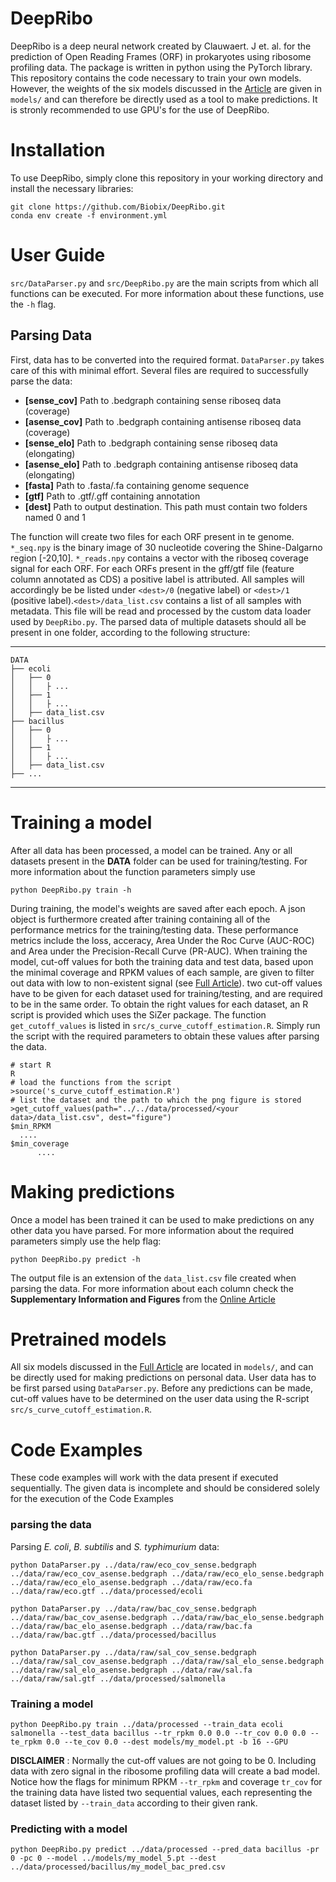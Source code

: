 # DeepRibo

DeepRibo is a deep neural network created by Clauwaert. J et. al. for the prediction of Open Reading Frames (ORF) in prokaryotes using ribosome profiling data. The package is written in python using the PyTorch library. This repository contains the code necessary to train your own models. However, the weights of the six models discussed in the [Article](.) are given in `models/` and can therefore be directly used as a tool to make predictions. It is stronly recommended to use GPU's for the use of DeepRibo.

# Installation

To use DeepRibo, simply clone this repository in your working directory and install the necessary libraries:

	git clone https://github.com/Biobix/DeepRibo.git
	conda env create -f environment.yml
 

# User Guide

`src/DataParser.py` and `src/DeepRibo.py` are the main scripts from which all functions can be executed. For more information about these functions, use the  `-h` flag.

## Parsing Data
First, data has to be converted into the required format. `DataParser.py` takes care of this with minimal effort. Several files are required to successfully parse the data:

- **[sense_cov]**    Path to .bedgraph containing sense riboseq data (coverage)
- **[asense_cov]**   Path to .bedgraph containing antisense riboseq data (coverage)
- **[sense_elo]**    Path to .bedgraph containing sense riboseq data (elongating)
- **[asense_elo]**   Path to .bedgraph containing antisense riboseq data (elongating)
- **[fasta]**        Path to .fasta/.fa containing genome sequence
- **[gtf]**      Path to .gtf/.gff containing annotation
- **[dest]**  Path to output destination. This path must contain two folders
               named 0 and 1

The function will create two files for each ORF present in te genome. `*_seq.npy` is the binary image of 30 nucleotide covering the Shine-Dalgarno region  [-20,10]. `*_reads.npy` contains a vector with the riboseq coverage signal for each ORF. For each ORFs present in the gff/gtf file (feature column annotated as CDS) a positive label is attributed. All samples will accordingly be be listed under `<dest>/0` (negative label) or `<dest>/1` (positive label).`<dest>/data_list.csv` contains a list of all samples with metadata. This file will be read and processed by the custom data loader used by `DeepRibo.py`. The parsed data of multiple datasets should all be present in one folder, according to the following structure:

------------
    DATA
    ├── ecoli
    │   ├── 0
    │   │   ├ ...
    │   ├── 1
    │   │   ├ ...
    │   ├── data_list.csv
    ├── bacillus
    │   ├── 0
    │   │   ├ ...
    │   ├── 1
    │   │   ├ ...
    │   ├── data_list.csv
    ├── ...

----


# Training a model

After all data has been processed, a model can be trained. Any or all datasets present in the **DATA** folder can be used for training/testing. For more information about the function parameters simply use

`python DeepRibo.py train -h`

During training, the model's weights are saved after each epoch. A json object is furthermore created after training containing all of the performance metrics for the training/testing data. These performance metrics include the loss, acceracy, Area Under the Roc Curve (AUC-ROC) and Area under the Precision-Recall Curve (PR-AUC). When training the model, cut-off values for both the training data and test data, based upon the minimal coverage and RPKM values of each sample, are given to filter out data with low to non-existent signal (see [Full Article](.)). two cut-off values have to be given for each dataset used for training/testing, and are required to be in the same order. To obtain the right values for each dataset, an R script is provided which uses the SiZer package. The function `get_cutoff_values` is listed in `src/s_curve_cutoff_estimation.R`. Simply run the script with the required parameters to obtain these values after parsing the data.

	# start R	
	R
	# load the functions from the script
	>source('s_curve_cutoff_estimation.R')
	# list the dataset and the path to which the png figure is stored
	>get_cutoff_values(path="../../data/processed/<your data>/data_list.csv", dest="figure")
	$min_RPKM
	  ....
	$min_coverage
       	  ....

 
# Making predictions 

Once a model has been trained it can be used to make predictions on any other data you have parsed. For more information about the required parameters simply use the help flag:

`python DeepRibo.py predict -h`

The output file is an extension of the `data_list.csv` file created when parsing the data. For more information about each column check the **Supplementary Information and Figures** from the [Online Article](.)

# Pretrained models

All six models discussed in the [Full Article](.) are located in `models/`, and can be directly used for making predictions on personal data. User data has to be first parsed using `DataParser.py`. Before any predictions can be made, cut-off values have to be determined on the user data using the R-script `src/s_curve_cutoff_estimation.R`.


# Code Examples
These code examples will work with the data present if executed sequentially. The given data is incomplete and should be considered solely for the execution of the Code Examples

### parsing the data
Parsing *E. coli*, *B. subtilis* and *S. typhimurium* data:

`python DataParser.py ../data/raw/eco_cov_sense.bedgraph ../data/raw/eco_cov_asense.bedgraph ../data/raw/eco_elo_sense.bedgraph ../data/raw/eco_elo_asense.bedgraph ../data/raw/eco.fa ../data/raw/eco.gtf ../data/processed/ecoli`

`python DataParser.py ../data/raw/bac_cov_sense.bedgraph ../data/raw/bac_cov_asense.bedgraph ../data/raw/bac_elo_sense.bedgraph ../data/raw/bac_elo_asense.bedgraph ../data/raw/bac.fa ../data/raw/bac.gtf ../data/processed/bacillus`

`python DataParser.py ../data/raw/sal_cov_sense.bedgraph ../data/raw/sal_cov_asense.bedgraph ../data/raw/sal_elo_sense.bedgraph ../data/raw/sal_elo_asense.bedgraph ../data/raw/sal.fa ../data/raw/sal.gtf ../data/processed/salmonella`

### Training a model

`python DeepRibo.py train ../data/processed --train_data ecoli salmonella --test_data bacillus --tr_rpkm 0.0 0.0 --tr_cov 0.0 0.0 --te_rpkm 0.0 --te_cov 0.0 --dest models/my_model.pt -b 16 --GPU`

**DISCLAIMER** : Normally the cut-off values are not going to be 0. Including data with zero signal in the ribosome profiling data will create a bad model. Notice how the flags for minimum RPKM `--tr_rpkm` and coverage `tr_cov` for the training data have listed two sequential values, each representing the dataset listed by `--train_data` according to their given rank.

### Predicting with a model

`python DeepRibo.py predict ../data/processed --pred_data bacillus -pr 0 -pc 0 --model ../models/my_model_5.pt --dest ../data/processed/bacillus/my_model_bac_pred.csv`
